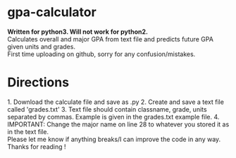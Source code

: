 # gpa-calculator
<p><b>Written for python3.  Will not work for python2.</b>
<br>Calculates overall and major GPA from text file and predicts future GPA given units and grades.
<br>First time uploading on github, sorry for any confusion/mistakes.
<h1>Directions</h1>
1. Download the calculate file and save as .py
2. Create and save a text file called 'grades.txt'
3. Text file should contain classname, grade, units separated by commas.  Example is given in the grades.txt example file.
4. IMPORTANT: Change the major name on line 28 to whatever you stored it as in the text file.
<br>Please let me know if anything breaks/I can improve the code in any way.  Thanks for reading !
